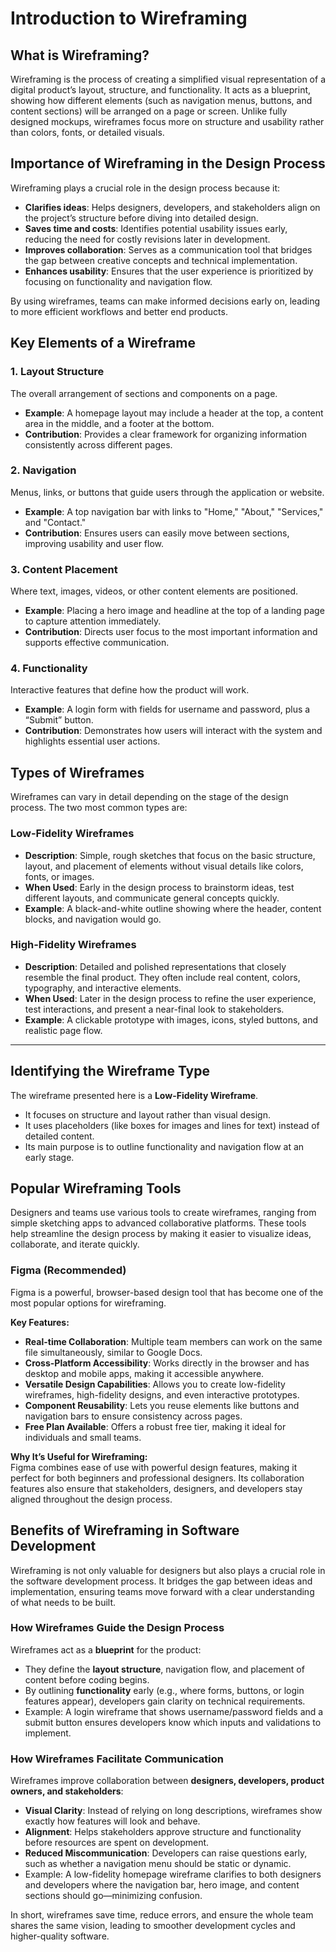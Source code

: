 # Introduction to Wireframing

## What is Wireframing?
Wireframing is the process of creating a simplified visual representation of a digital product’s layout, structure, and functionality. It acts as a blueprint, showing how different elements (such as navigation menus, buttons, and content sections) will be arranged on a page or screen. Unlike fully designed mockups, wireframes focus more on structure and usability rather than colors, fonts, or detailed visuals.

## Importance of Wireframing in the Design Process
Wireframing plays a crucial role in the design process because it:

- **Clarifies ideas**: Helps designers, developers, and stakeholders align on the project’s structure before diving into detailed design.
- **Saves time and costs**: Identifies potential usability issues early, reducing the need for costly revisions later in development.
- **Improves collaboration**: Serves as a communication tool that bridges the gap between creative concepts and technical implementation.
- **Enhances usability**: Ensures that the user experience is prioritized by focusing on functionality and navigation flow.

By using wireframes, teams can make informed decisions early on, leading to more efficient workflows and better end products.

## Key Elements of a Wireframe

### 1. Layout Structure
The overall arrangement of sections and components on a page.  
- **Example**: A homepage layout may include a header at the top, a content area in the middle, and a footer at the bottom.  
- **Contribution**: Provides a clear framework for organizing information consistently across different pages.

### 2. Navigation
Menus, links, or buttons that guide users through the application or website.  
- **Example**: A top navigation bar with links to "Home," "About," "Services," and "Contact."  
- **Contribution**: Ensures users can easily move between sections, improving usability and user flow.

### 3. Content Placement
Where text, images, videos, or other content elements are positioned.  
- **Example**: Placing a hero image and headline at the top of a landing page to capture attention immediately.  
- **Contribution**: Directs user focus to the most important information and supports effective communication.

### 4. Functionality
Interactive features that define how the product will work.  
- **Example**: A login form with fields for username and password, plus a “Submit” button.  
- **Contribution**: Demonstrates how users will interact with the system and highlights essential user actions.

## Types of Wireframes

Wireframes can vary in detail depending on the stage of the design process. The two most common types are:

### Low-Fidelity Wireframes
- **Description**: Simple, rough sketches that focus on the basic structure, layout, and placement of elements without visual details like colors, fonts, or images.  
- **When Used**: Early in the design process to brainstorm ideas, test different layouts, and communicate general concepts quickly.  
- **Example**: A black-and-white outline showing where the header, content blocks, and navigation would go.

### High-Fidelity Wireframes
- **Description**: Detailed and polished representations that closely resemble the final product. They often include real content, colors, typography, and interactive elements.  
- **When Used**: Later in the design process to refine the user experience, test interactions, and present a near-final look to stakeholders.  
- **Example**: A clickable prototype with images, icons, styled buttons, and realistic page flow.

---

## Identifying the Wireframe Type

The wireframe presented here is a **Low-Fidelity Wireframe**.  
- It focuses on structure and layout rather than visual design.  
- It uses placeholders (like boxes for images and lines for text) instead of detailed content.  
- Its main purpose is to outline functionality and navigation flow at an early stage.

## Popular Wireframing Tools

Designers and teams use various tools to create wireframes, ranging from simple sketching apps to advanced collaborative platforms. These tools help streamline the design process by making it easier to visualize ideas, collaborate, and iterate quickly.

### Figma (Recommended)
Figma is a powerful, browser-based design tool that has become one of the most popular options for wireframing.  

**Key Features:**
- **Real-time Collaboration**: Multiple team members can work on the same file simultaneously, similar to Google Docs.  
- **Cross-Platform Accessibility**: Works directly in the browser and has desktop and mobile apps, making it accessible anywhere.  
- **Versatile Design Capabilities**: Allows you to create low-fidelity wireframes, high-fidelity designs, and even interactive prototypes.  
- **Component Reusability**: Lets you reuse elements like buttons and navigation bars to ensure consistency across pages.  
- **Free Plan Available**: Offers a robust free tier, making it ideal for individuals and small teams.  

**Why It’s Useful for Wireframing:**  
Figma combines ease of use with powerful design features, making it perfect for both beginners and professional designers. Its collaboration features also ensure that stakeholders, designers, and developers stay aligned throughout the design process.

## Benefits of Wireframing in Software Development

Wireframing is not only valuable for designers but also plays a crucial role in the software development process. It bridges the gap between ideas and implementation, ensuring teams move forward with a clear understanding of what needs to be built.

### How Wireframes Guide the Design Process
Wireframes act as a **blueprint** for the product:
- They define the **layout structure**, navigation flow, and placement of content before coding begins.
- By outlining **functionality** early (e.g., where forms, buttons, or login features appear), developers gain clarity on technical requirements.
- Example: A login wireframe that shows username/password fields and a submit button ensures developers know which inputs and validations to implement.

### How Wireframes Facilitate Communication
Wireframes improve collaboration between **designers, developers, product owners, and stakeholders**:
- **Visual Clarity**: Instead of relying on long descriptions, wireframes show exactly how features will look and behave.
- **Alignment**: Helps stakeholders approve structure and functionality before resources are spent on development.
- **Reduced Miscommunication**: Developers can raise questions early, such as whether a navigation menu should be static or dynamic.
- Example: A low-fidelity homepage wireframe clarifies to both designers and developers where the navigation bar, hero image, and content sections should go—minimizing confusion.

In short, wireframes save time, reduce errors, and ensure the whole team shares the same vision, leading to smoother development cycles and higher-quality software.
